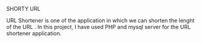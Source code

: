 SHORTY URL

URL Shortener is one of the application in which we can shorten the lenght of the URL .
In this project, I have used PHP and mysql server for the URL shortener application.

